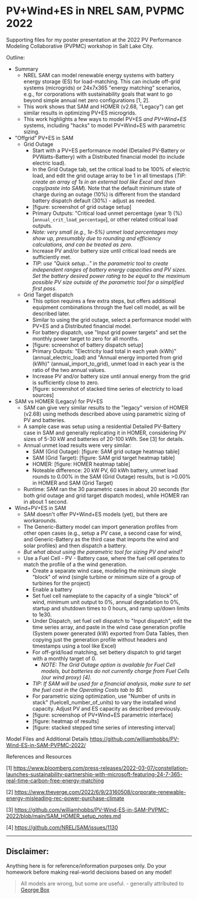 # PV+Wind+ES in NREL SAM, PVPMC 2022
Supporting files for my poster presentation at the 2022 PV Performance Modeling Collaborative (PVPMC) workshop in Salt Lake City.

Outline:
- Summary
	- NREL SAM can model renewable energy systems with battery energy storage (ES) for load-matching. This can include off-grid systems (microgrids) or 24x7x365 "energy matching" scenarios, e.g., for corporations with sustainability goals that want to go beyond simple annual net zero configurations [1, 2]. 
	- This work shows that SAM and HOMER (v2.68, "Legacy") can get similar results in optimizing PV+ES microgrids.
	- This work highlights a few ways to model PV+ES _and_ *PV+Wind+ES* systems, including "hacks" to model PV+Wind+ES with parametric sizing.
- "Offgrid" PV+ES in SAM
	- Grid Outage
		- Start with a PV+ES performance model (Detailed PV-Battery or PVWatts-Battery) with a Distributed financial model (to include electric load).
		- In the Grid Outage tab, set the critical load to be 100% of electric load, and edit the grid outage array to be 1 in all timestaps (*TIP: create an array of 1s in an external tool like Excel and then copy/paste into SAM*). Note that the default minimum state of charge during an outage (10%) is different from the standard battery dispatch default (30%) - adjust as needed. 
		- [figure: screenshot of grid outage setup]
		- Primary Outputs: "Critical load unmet percentage (year 1) (%) [`annual_crit_load_percentage`], or other related critical load outputs.
		- _Note: very small (e.g., 1e-5%) unmet load percentages may show up, presumably due to rounding and efficiency calculations, and can be treated as zero._
		- Increase PV and/or battery size until critical load needs are sufficiently met. 
		- *TIP: use "Quick setup..." in the parametric tool to create independent ranges of battery energy capacities and PV sizes. Set the battery desired power rating to be equal to the maximum possible PV size outside of the parametric tool for a simplified first pass.*
	- Grid Target dispatch
		- This option requires a few extra steps, but offers additional equipment combinations through the fuel cell model, as will be described later.  
		- Similar to using the grid outage, select a performance model with PV+ES and a Distributed financial model. 
		- For battery dispatch, use "Input grid power targets" and set the monthly power target to zero for all months. 
		- [figure: screenshot of battery dispatch setup]
		- Primary Outputs: "Electricity load total in each yeah (kWh)" (annual_electric_load) and "Annual energy imported from grid (kWh)" (annual_import_to_grid), unmet load in each year is the ratio of the two annual values. 
		- Increase PV and/or battery size until annual energy from the grid is sufficiently close to zero.
		- [figure: screenshot of stacked time series of electricty to load sources]
- SAM vs HOMER (Legacy) for PV+ES
	- SAM can give very similar results to the "legacy" version of HOMER (v2.68) using methods described above using parametric sizing of PV and batteries.
	- A sample case was setup using a residential Detailed PV-Battery case in SAM and generally replicating it in HOMER, considering PV sizes of 5-30 kW and batteries of 20-100 kWh. See [3] for details. 
	- Annual unmet load results were very similar:
		- SAM (Grid Outage): [figure: SAM grid outage heatmap table]
		- SAM (Grid Target): [figure: SAM grid target heatmap table]
		- HOMER: [figure: HOMER heatmap table]
		- Noteable difference: 20 kW PV, 60 kWh battery, unmet load rounds to 0.00% in the SAM (Grid Outage) results, but is >0.00% in HOMER and SAM (Grid Target)
	- Runtime: SAM ran the 30 parametric cases in about 20 seconds (for both grid outage and grid target dispatch modes), while HOMER ran in about 1 second.  
- Wind+PV+ES in SAM
	- SAM doesn't offer PV+Wind+ES models (yet), but there are workarounds. 
	- The Generic-Battery model can import generation profiles from other open cases (e.g., setup a PV case, a second case for wind, and Generic-Battery as the third case that imports the wind and solar profiles) and then dispatch a battery. 
	- _*But what about using the parametric tool for sizing PV and wind?*_
	- Use a Fuel Cell - PV - Battery case, where the fuel cell operates to match the profile of a the wind generation.
		- Create a separate wind case, modeling the minimum single "block" of wind (single turbine or minimum size of a group of turbines for the project)
		- Enable a battery
		- Set fuel cell nameplate to the capacity of a single "block" of wind, minimum unit output to 0%, annual degradation to 0%, startup and shutdown times to 0 hours, and ramp up/down limits to 1e30. 
		- Under Dispatch, set fuel cell dispatch to "Input dispatch", edit the time series array, and paste in the wind case generation profile (System power generated (kW) exported from Data Tables, then copying just the generation profile without headers and timestamps using a tool like Excel)
		- For off-grid/load matching, set bettery dispatch to grid target with a monthly target of 0. 
			- _NOTE: The Grid Outage option is available for Fuel Cell models, but batteries do not currently charge from Fuel Cells (our wind proxy) [4]._
		- *TIP: If SAM will be used for a financial analysis, make sure to set the fuel cost in the Operating Costs tab to $0.*
		- For parametric sizing optimization, use "Number of units in stack" (fuelcell_number_of_units) to vary the installed wind capacity. Adjust PV and ES capacity as described previously. 
		- [figure: screenshop of PV+Wind+ES parametric interface]
		- [figure: heatmap of results]
		- [figure: stacked stepped time series of interesting interval]

Model Files and Additional Details
https://github.com/williamhobbs/PV-Wind-ES-in-SAM-PVPMC-2022/
		
References and Resources

[1] https://www.bloomberg.com/press-releases/2022-03-07/constellation-launches-sustainability-partnership-with-microsoft-featuring-24-7-365-real-time-carbon-free-energy-matching 

[2] https://www.theverge.com/2022/6/9/23160508/corporate-renewable-energy-misleading-rec-power-purchase-climate

[3] https://github.com/williamhobbs/PV-Wind-ES-in-SAM-PVPMC-2022/blob/main/SAM_HOMER_setup_notes.md

[4] https://github.com/NREL/SAM/issues/1130

---
## Disclaimer:
Anything here is for reference/information purposes only. Do your homework before making real-world decisions based on any model!

> All models are wrong, but some are useful. - generally attributed to [George Box](https://en.wikipedia.org/wiki/All_models_are_wrong)
